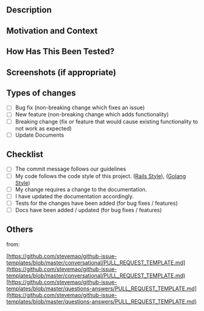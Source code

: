 <!--- Provide a general summary of your changes in the Title above -->

## Description
<!--- Describe your changes in detail -->

<!--- Describe current behavior below if needed -->

<!--- Describe new behavior if needed -->

## Motivation and Context
<!--- Why is this change required? What problem does it solve? -->
<!--- If it fixes an open issue, please link to the issue here. -->

## How Has This Been Tested?
<!--- Please describe in detail how you tested your changes. -->
<!--- Include details of your testing environment, tests ran to see how -->
<!--- your change affects other areas of the code, etc. -->

## Screenshots (if appropriate)

## Types of changes
<!--- What types of changes does your code introduce? Put an `x` in all the boxes that apply: -->
- [ ] Bug fix (non-breaking change which fixes an issue)
- [ ] New feature (non-breaking change which adds functionality)
- [ ] Breaking change (fix or feature that would cause existing functionality to not work as expected)
- [ ] Update Documents

## Checklist
<!--- Go over all the following points, and put an `x` in all the boxes that apply. -->
<!--- If you're unsure about any of these, don't hesitate to ask. We're here to help! -->
- [ ] The commit message follows our guidelines
- [ ] My code follows the code style of this project. ([Rails Style](https://github.com/bbatsov/rails-style-guide)), ([Golang Style](https://github.com/golang/go/wiki/CodeReviewComments))
- [ ] My change requires a change to the documentation.
- [ ] I have updated the documentation accordingly.
- [ ] Tests for the changes have been added (for bug fixes / features)
- [ ] Docs have been added / updated (for bug fixes / features)

## Others

from:

[https://github.com/stevemao/github-issue-templates/blob/master/conversational/PULL_REQUEST_TEMPLATE.md](https://github.com/stevemao/github-issue-templates/blob/master/conversational/PULL_REQUEST_TEMPLATE.md)
[https://github.com/stevemao/github-issue-templates/blob/master/questions-answers/PULL_REQUEST_TEMPLATE.md](https://github.com/stevemao/github-issue-templates/blob/master/questions-answers/PULL_REQUEST_TEMPLATE.md)
